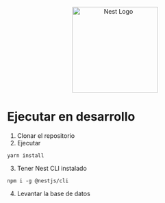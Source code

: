 <p align="center">
  <a href="http://nestjs.com/" target="blank"><img src="https://nestjs.com/img/logo-small.svg" width="200" alt="Nest Logo" /></a>
</p>

# Ejecutar en desarrollo

1. Clonar el repositorio
2. Ejecutar

`yarn install`

3. Tener Nest CLI instalado

`npm i -g @nestjs/cli`

4. Levantar la base de datos